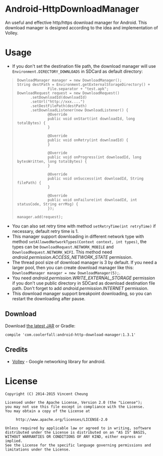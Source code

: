 Android-HttpDownloadManager
===========================

An useful and effective http/https download manager for Android. This download manager is designed according to the idea and implementation of Volley.

Usage
=====
* If you don't set the destination file path, the download manager will use `Environment.DIRECTORY_DOWNLOADS` in SDCard as default directory:

>     DownloadManager manager = new DownloadManager();
>     String destPath = Environment.getExternalStorageDirectory() + 
>     				File.separator + "test.apk";
>     DownloadRequest request = new DownloadRequest()
>     		.setDownloadId(downloadId)
>     		.setUrl("http://xxx....")
>     		.setDestFilePath(destPath)
>     		.setDownloadListener(new DownloadListener() {
>     				@Override
> 					public void onStart(int downloadId, long totalBytes) {
> 					}
> 
> 					@Override
> 					public void onRetry(int downloadId) {
> 					}
> 
> 					@Override
> 					public void onProgress(int downloadId, long bytesWritten, long totalBytes) {
> 					}
> 
> 					@Override
> 					public void onSuccess(int downloadId, String filePath) {
> 					}
> 
> 					@Override
> 					public void onFailure(int downloadId, int statusCode, String errMsg) {
> 					});
> 					
>     manager.add(request);

* You can also set retry time with method `setRetryTime(int retryTime)` if necessary, default retry time is 1.
* This manager support downloading in different network type with method `setAllowedNetworkTypes(Context context, int types)`, the types can be `DownloadRequest.NETWORK_MOBILE` and `DownloadRequest.NETWORK_WIFI`. This method need *android.permission.ACCESS_NETWORK_STATE* permission.
* The thread pool size of download manager is 3 by default. If you need a larger pool, then you can create download manager like this: `DownloadManager manager = new DownloadManager(5);`.
* You need *android.permission.WRITE_EXTERNAL_STORAGE* permission if you don't use public directory in SDCard as download destination file path. Don't forget to add *android.permission.INTERNET* permission.
* This download manager support breakpoint downloading, so you can restart the downloading after pause.

Download
--------
Download [the latest JAR][2] or Gradle:
	
	compile 'com.coolerfall:android-http-download-manager:1.3.1'


Credits
-------
  * [Volley][1] - Google networking library for android.

License
=======

    Copyright (C) 2014-2015 Vincent Cheung

    Licensed under the Apache License, Version 2.0 (the "License");
    you may not use this file except in compliance with the License.
    You may obtain a copy of the License at

         http://www.apache.org/licenses/LICENSE-2.0

    Unless required by applicable law or agreed to in writing, software
    distributed under the License is distributed on an "AS IS" BASIS,
    WITHOUT WARRANTIES OR CONDITIONS OF ANY KIND, either express or implied.
    See the License for the specific language governing permissions and
    limitations under the License.
 


[1]: https://android.googlesource.com/platform/frameworks/volley
[2]: https://search.maven.org/remote_content?g=com.coolerfall&a=android-http-download-manager&v=LATEST
